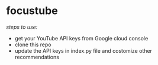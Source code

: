 # focustube

*steps to use:*
- get your YouTube API keys from Google cloud console
- clone this repo
- update the API keys in index.py file and costomize other recommendations

